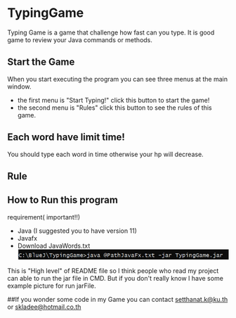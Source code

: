 # TypingGame

Typing Game is a game that challenge how fast can you type. It is good game to review your Java commands or methods.

## Start the Game

When you start executing the program you can see three menus at the main window.
- the first menu is "Start Typing!" click this button to start the game!
- the second menu is "Rules" click this button to see the rules of this game.

## Each word have limit time!

You should type each word in time otherwise your hp will decrease.

## Rule

## How to Run this program

requirement( important!!)
- Java (I suggested you to have version 11)
- Javafx
- Download JavaWords.txt
![](https://github.com/Ing140943/TypingGame/blob/master/picture/JustShowHow%20to%20type.png)

This is "High level" of README file so I think people who read my project can able to run the jar file in CMD.
But if you don't really know I have some example picture for run jarFile.


##If you wonder some code in my Game you can contact setthanat.k@ku.th or skladee@hotmail.co.th
